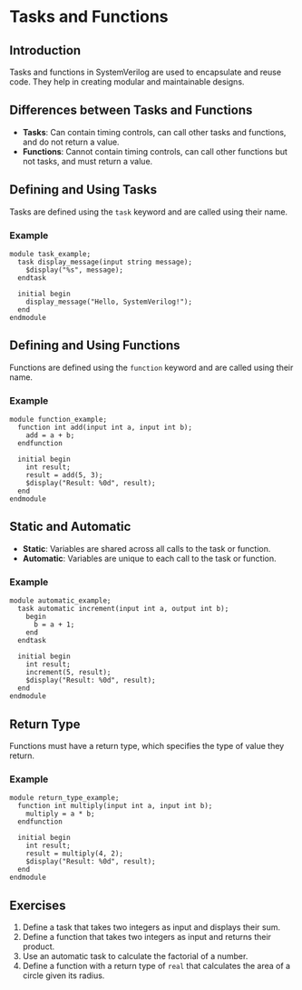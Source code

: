 # Tasks and Functions

## Introduction
Tasks and functions in SystemVerilog are used to encapsulate and reuse code. They help in creating modular and maintainable designs.

## Differences between Tasks and Functions
- **Tasks**: Can contain timing controls, can call other tasks and functions, and do not return a value.
- **Functions**: Cannot contain timing controls, can call other functions but not tasks, and must return a value.

## Defining and Using Tasks
Tasks are defined using the `task` keyword and are called using their name.

### Example
```SV
module task_example;
  task display_message(input string message);
    $display("%s", message);
  endtask

  initial begin
    display_message("Hello, SystemVerilog!");
  end
endmodule
```

## Defining and Using Functions
Functions are defined using the `function` keyword and are called using their name.

### Example
```SV
module function_example;
  function int add(input int a, input int b);
    add = a + b;
  endfunction

  initial begin
    int result;
    result = add(5, 3);
    $display("Result: %0d", result);
  end
endmodule
```

## Static and Automatic
- **Static**: Variables are shared across all calls to the task or function.
- **Automatic**: Variables are unique to each call to the task or function.

### Example
```SV
module automatic_example;
  task automatic increment(input int a, output int b);
    begin
      b = a + 1;
    end
  endtask

  initial begin
    int result;
    increment(5, result);
    $display("Result: %0d", result);
  end
endmodule
```

## Return Type
Functions must have a return type, which specifies the type of value they return.

### Example
```SV
module return_type_example;
  function int multiply(input int a, input int b);
    multiply = a * b;
  endfunction

  initial begin
    int result;
    result = multiply(4, 2);
    $display("Result: %0d", result);
  end
endmodule
```

## Exercises
1. Define a task that takes two integers as input and displays their sum.
2. Define a function that takes two integers as input and returns their product.
3. Use an automatic task to calculate the factorial of a number.
4. Define a function with a return type of `real` that calculates the area of a circle given its radius.

